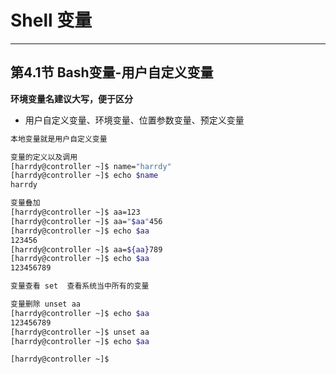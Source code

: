 # Shell 变量
***
## 第4.1节 Bash变量-用户自定义变量
**环境变量名建议大写，便于区分**
* 用户自定义变量、环境变量、位置参数变量、预定义变量
```sh
本地变量就是用户自定义变量

变量的定义以及调用
[harrdy@controller ~]$ name="harrdy"
[harrdy@controller ~]$ echo $name
harrdy

变量叠加
[harrdy@controller ~]$ aa=123
[harrdy@controller ~]$ aa="$aa"456
[harrdy@controller ~]$ echo $aa
123456
[harrdy@controller ~]$ aa=${aa}789
[harrdy@controller ~]$ echo $aa
123456789

变量查看 set  查看系统当中所有的变量

变量删除 unset aa
[harrdy@controller ~]$ echo $aa
123456789
[harrdy@controller ~]$ unset aa
[harrdy@controller ~]$ echo $aa

[harrdy@controller ~]$ 
```
